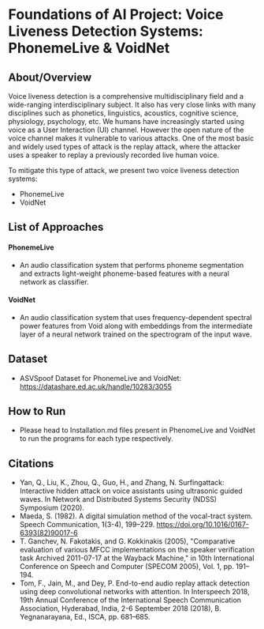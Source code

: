 # Foundations of AI Project: Voice Liveness Detection Systems: PhonemeLive & VoidNet
## About/Overview
Voice liveness detection is a comprehensive multidisciplinary field and a wide-ranging interdisciplinary subject. It also has very close links with many disciplines such as phonetics, linguistics, acoustics, cognitive science, physiology, psychology, etc.
We humans have increasingly started using voice as a User Interaction (UI) channel. However the open nature of the voice channel makes it vulnerable to various attacks. One of the most basic and widely used types of attack is the replay attack, where the attacker uses a speaker to replay a previously recorded live human voice.

To mitigate this type of attack, we present two voice liveness detection systems:
- PhonemeLive
- VoidNet

## List of Approaches
#### PhonemeLive
- An audio classification system that performs phoneme segmentation and extracts light-weight phoneme-based features with a neural network as classifier.

#### VoidNet
- An audio classification system that uses frequency-dependent spectral power features from Void along with embeddings from the intermediate layer of a neural network trained on the spectrogram of the input wave.

## Dataset
- ASVSpoof Dataset for PhonemeLive and VoidNet: https://datashare.ed.ac.uk/handle/10283/3055

## How to Run
- Please head to Installation.md files present in PhenomeLive and VoidNet to run the programs for each type respectively.

## Citations
- Yan, Q., Liu, K., Zhou, Q., Guo, H., and Zhang, N. Surfingattack: Interactive hidden attack on voice assistants using ultrasonic guided waves. In Network and Distributed Systems Security (NDSS) Symposium (2020).
- Maeda, S. (1982). A digital simulation method of the vocal-tract system. Speech Communication, 1(3-4), 199–229. https://doi.org/10.1016/0167-6393(82)90017-6
- T. Ganchev, N. Fakotakis, and G. Kokkinakis (2005), "Comparative evaluation of various MFCC implementations on the speaker verification task Archived 2011-07-17 at the Wayback Machine," in 10th International Conference on Speech and Computer (SPECOM 2005), Vol. 1, pp. 191–194.
- Tom, F., Jain, M., and Dey, P. End-to-end audio replay attack detection using deep convolutional networks with attention. In Interspeech 2018, 19th Annual Conference of the International Speech Communication Association, Hyderabad, India, 2-6 September 2018 (2018),
B. Yegnanarayana, Ed., ISCA, pp. 681–685.